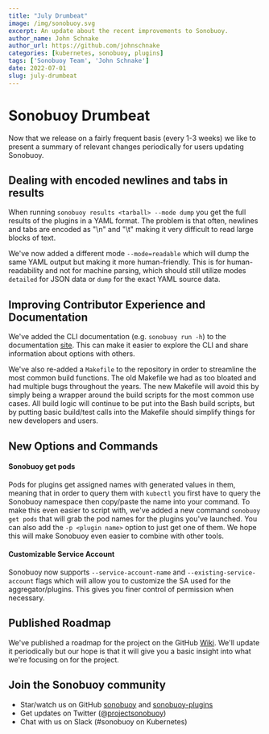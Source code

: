 ```yaml
---
title: "July Drumbeat"
image: /img/sonobuoy.svg
excerpt: An update about the recent improvements to Sonobuoy. 
author_name: John Schnake
author_url: https://github.com/johnschnake
categories: [kubernetes, sonobuoy, plugins]
tags: ['Sonobuoy Team', 'John Schnake']
date: 2022-07-01
slug: july-drumbeat
---
```


# Sonobuoy Drumbeat

Now that we release on a fairly frequent basis (every 1-3 weeks) we like to present a summary of relevant changes periodically for users updating Sonobuoy.

## Dealing with encoded newlines and tabs in results

When running `sonobuoy results <tarball> --mode dump` you get the full results of the plugins in a YAML format.
The problem is that often, newlines and tabs are encoded as "\n" and "\t" making it very difficult to read large blocks of text.

We've now added a different mode `--mode=readable` which will dump the same YAML output but making it more human-friendly.
This is for human-readability and not for machine parsing, which should still utilize modes `detailed` for JSON data or `dump` for the exact YAML source data.

## Improving Contributor Experience and Documentation

We've added the CLI documentation (e.g. `sonobuoy run -h`) to the documentation [site](https://sonobuoy.io/docs/v0.56.7/cli/sonobuoy/).
This can make it easier to explore the CLI and share information about options with others.

We've also re-added a `Makefile` to the repository in order to streamline the most common build functions.
The old Makefile we had as too bloated and had multiple bugs throughout the years.
The new Makefile will avoid this by simply being a wrapper around the build scripts for the most common use cases.
All build logic will continue to be put into the Bash build scripts, but by putting basic build/test calls into the Makefile should simplify things for new developers and users.

## New Options and Commands

#### Sonobuoy get pods

Pods for plugins get assigned names with generated values in them, meaning that in order to query them with `kubectl` you first have to
query the Sonobuoy namespace then copy/paste the name into your command.
To make this even easier to script with, we've added a new command `sonobuoy get pods` that will grab the pod names for the plugins you've launched.
You can also add the `-p <plugin name>` option to just get one of them.
We hope this will make Sonobuoy even easier to combine with other tools.

#### Customizable Service Account

Sonobuoy now supports `--service-account-name` and `--existing-service-account` flags which will allow you to customize the SA
used for the aggregator/plugins.
This gives you finer control of permission when necessary.
 
## Published Roadmap

We've published a roadmap for the project on the GitHub [Wiki](https://github.com/vmware-tanzu/sonobuoy/wiki).
We'll update it periodically but our hope is that it will give you a basic insight into what we're focusing on for the project.

## Join the Sonobuoy community

 - Star/watch us on GitHub [sonobuoy](https://github.com/vmware-tanzu/sonobuoy) and [sonobuoy-plugins](https://github.com/vmware-tanzu/sonobuoy-plugins)
 - Get updates on Twitter ([@projectsonobuoy][twitterLink])
 - Chat with us on Slack (#sonobuoy on Kubernetes)

[postprocessor]: https://github.com/vmware-tanzu/sonobuoy-plugins/tree/main/post-processor
[ytt]: https://carvel.dev/ytt/
[sonolark]: https://github.com/vmware-tanzu/sonobuoy-plugins/tree/main/sonolark
[starlark]: https://github.com/bazelbuild/starlark
[twitterLink]: https://twitter.com/projectsonobuoy